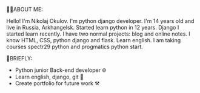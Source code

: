 👨‍💻ABOUT ME:
  
Hello! I'm Nikolaj Okulov. I'm python django developer. 
I'm 14 years old and live in Russia, Arkhangelsk. 
Started learn python in 12 years. 
Django I started learn recently. 
I have two normal projects: blog and online notes. 
I know HTML, CSS, python django and flask. Learn english.
I am taking courses spectr29 python and progmatics python start.

💠BRIEFLY:

- Python junior Back-end developer 🌐 
- Learn english, django, git 📖
- Create portfolio for future work ⚒️

